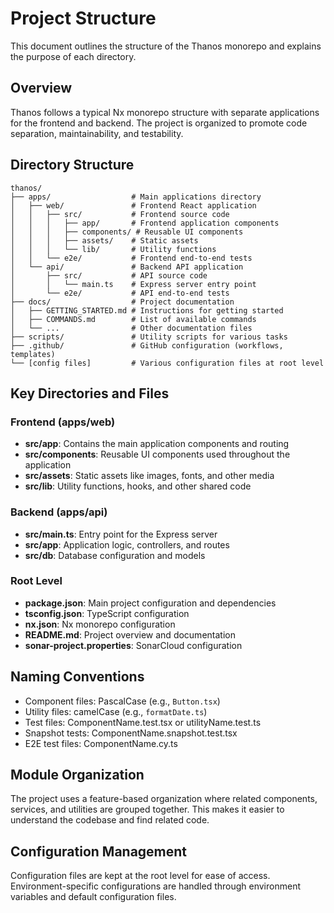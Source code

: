 # Project Structure

This document outlines the structure of the Thanos monorepo and explains the purpose of each directory.

## Overview

Thanos follows a typical Nx monorepo structure with separate applications for the frontend and backend. The project is organized to promote code separation, maintainability, and testability.

## Directory Structure

```
thanos/
├── apps/                  # Main applications directory
│   ├── web/               # Frontend React application
│   │   ├── src/           # Frontend source code
│   │   │   ├── app/       # Frontend application components
│   │   │   ├── components/ # Reusable UI components
│   │   │   ├── assets/    # Static assets
│   │   │   └── lib/       # Utility functions
│   │   └── e2e/           # Frontend end-to-end tests
│   └── api/               # Backend API application
│       ├── src/           # API source code
│       │   └── main.ts    # Express server entry point
│       └── e2e/           # API end-to-end tests
├── docs/                  # Project documentation
│   ├── GETTING_STARTED.md # Instructions for getting started
│   ├── COMMANDS.md        # List of available commands
│   └── ...                # Other documentation files
├── scripts/               # Utility scripts for various tasks
├── .github/               # GitHub configuration (workflows, templates)
└── [config files]         # Various configuration files at root level
```

## Key Directories and Files

### Frontend (apps/web)

- **src/app**: Contains the main application components and routing
- **src/components**: Reusable UI components used throughout the application
- **src/assets**: Static assets like images, fonts, and other media
- **src/lib**: Utility functions, hooks, and other shared code

### Backend (apps/api)

- **src/main.ts**: Entry point for the Express server
- **src/app**: Application logic, controllers, and routes
- **src/db**: Database configuration and models

### Root Level

- **package.json**: Main project configuration and dependencies
- **tsconfig.json**: TypeScript configuration
- **nx.json**: Nx monorepo configuration
- **README.md**: Project overview and documentation
- **sonar-project.properties**: SonarCloud configuration

## Naming Conventions

- Component files: PascalCase (e.g., `Button.tsx`)
- Utility files: camelCase (e.g., `formatDate.ts`)
- Test files: ComponentName.test.tsx or utilityName.test.ts
- Snapshot tests: ComponentName.snapshot.test.tsx
- E2E test files: ComponentName.cy.ts

## Module Organization

The project uses a feature-based organization where related components, services, and utilities are grouped together. This makes it easier to understand the codebase and find related code.

## Configuration Management

Configuration files are kept at the root level for ease of access. Environment-specific configurations are handled through environment variables and default configuration files.
